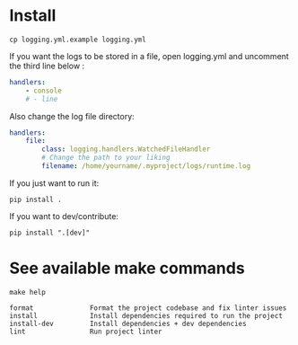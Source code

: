 # Install

`cp logging.yml.example logging.yml`

If you want the logs to be stored in a file, open logging.yml and uncomment the third line below :

```yaml
handlers:
    - console
    # - line
```

Also change the log file directory:

```yaml
handlers:
    file:
        class: logging.handlers.WatchedFileHandler
        # Change the path to your liking
        filename: /home/yourname/.myproject/logs/runtime.log
```

If you just want to run it:

`pip install .`

If you want to dev/contribute:

`pip install ".[dev]"`


# See available make commands

`make help`

```
format              Format the project codebase and fix linter issues 
install             Install dependencies required to run the project 
install-dev         Install dependencies + dev dependencies 
lint                Run project linter 
```